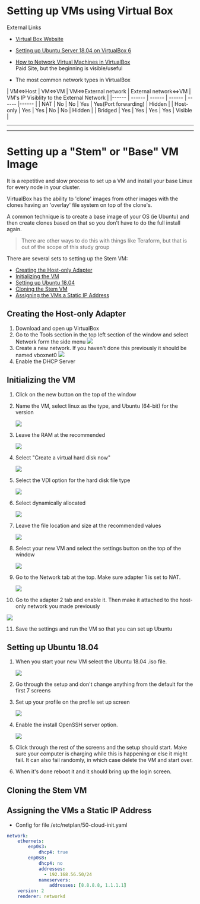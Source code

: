 # Setting up VMs using Virtual Box 

External Links
* [Virtual Box Website](https://www.virtualbox.org/)

* [Setting up Ubuntu Server 18.04 on VirtualBox 6](https://hadisinaee.github.io/posts/setting-up-vbox6/)


* [How to Network Virtual Machines in VirtualBox](https://study.com/academy/lesson/)<BR> Paid Site, but the beginning is visible/useful

* The most common network types in VirtualBox

| VM<=>Host | VM<=>VM | VM<=>External network | External network<=>VM | VM's IP Visiblity to the External Network |
|------ | ------ | ------ | ------ | ------ |------ |
| NAT | No | No | Yes | Yes(Port forwarding) | Hidden |
| Host-only | Yes | Yes | No | No | Hidden |
| Bridged | Yes | Yes | Yes | Yes | Visible |


- - - 
- - - 

# Setting up a "Stem" or "Base" VM Image

It is a repetitive and slow process to set up a VM and install your base Linux for every node in your cluster.

VirtualBox has the ability to 'clone' images from other images with the clones having an 'overlay' file system on top of the clone's.  

A common technique is to create a base image of your OS (ie Ubuntu) and then create clones based on that so you don't have to do the full install again.

> There are other ways to do this with things like Teraform, but that is out of the scope of this study group

There are several sets to setting up the Stem VM:
 - [Creating the Host-only Adapter](#creating-the-host-only-adapter)
 - [Initializing the VM](#initializing-the-vm)
 - [Setting up Ubuntu 18.04](#setting-up-ubuntu-1804)
 - [Cloning the Stem VM](#cloning-the-stem-vm)
 - [Assigning the VMs a Static IP Address](#assigning-the-vms-a-static-ip-address)

## Creating the Host-only Adapter

1. Download and open up VirtualBox 
2. Go to the Tools section in the top left section of the window and select Network form the side menu
   ![](../Images/vms/VirtualBox/Tools-Network.png)
3. Create a new network. If you haven't done this previously it should be named vboxnet0
   ![](/Images/vms/VirtualBox/vboxnet0.png)
4. Enable the DHCP Server

## Initializing the VM

1. Click on the new button on the top of the window
2. Name the VM, select linux as the type, and Ubuntu (64-bit) for the version
   
   ![](/Images/vms/VirtualBox/VM-Name.png)
   
3. Leave the RAM at the recommended
   
   ![](/Images/vms/VirtualBox/RAM.png)

4. Select "Create a virtual hard disk now"
   
   ![](/Images/vms/VirtualBox/VirtualHardDisk.png)

5. Select the VDI option for the hard disk file type
   
   ![](/Images/vms/VirtualBox/VDI.png)

6. Select dynamically allocated
   
   ![](/Images/vms/VirtualBox/Dynamically-allocated.png)

7. Leave the file location and size at the recommended values
   
   ![](/Images/vms/VirtualBox/location-size.png)

8. Select your new VM and select the settings button on the top of the window
   
   ![](/Images/vms/VirtualBox/Setting-the-Host-Network.png)

9. Go to the Network tab at the top. Make sure adapter 1 is set to NAT.
    
    ![](/Images/vms/VirtualBox/Adapter1-Nat.png)
  
10. Go to the adapter 2 tab and enable it. Then make it attached to the host-only network you made previously

  ![](/Images/vms/VirtualBox/Adapter2-Host.png)

11. Save the settings and run the VM so that you can set up Ubuntu


## Setting up Ubuntu 18.04
1. When you start your new VM select the Ubuntu 18.04 .iso file.
   
   ![](/Images/vms/VirtualBox/Ubuntu-ISO-Selection.png)

2. Go through the setup and don't change anything from the default for the first 7 screens
   
3. Set up your profile on the profile set up screen
   
   ![](../Images/vms/VirtualBox/ProfileSetup.png)

4. Enable the install OpenSSH server option.
   
   ![](/Images/vms/VirtualBox/SSHSetup.png) 

5. Click through the rest of the screens and the setup should start. Make sure your computer is charging while this is happening or else it might fail. It can also fail randomly, in which case delete the VM and start over.

6. When it's done reboot it and it should bring up the login screen.

## Cloning the Stem VM

## Assigning the VMs a Static IP Address

  - Config for file /etc/netplan/50-cloud-init.yaml

```yaml
network:
    ethernets:
        enp0s3:
            dhcp4: true
        enp0s8:
            dhcp4: no
            addresses:
              - 192.168.56.50/24
            nameservers:
                addresses: [8.8.8.8, 1.1.1.1]
    version: 2
    renderer: networkd
```
